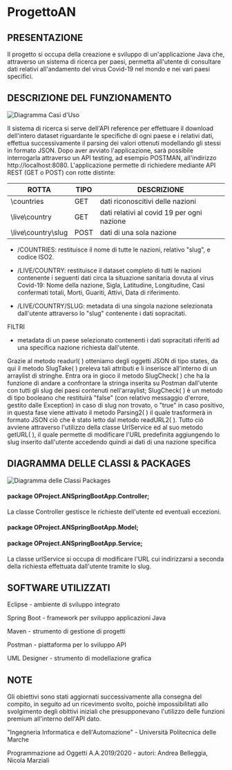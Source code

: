 # ProgettoAN

## PRESENTAZIONE

Il progetto si occupa della creazione e sviluppo di un'applicazione Java che, attraverso un sistema di ricerca per paesi, permetta all'utente di consultare dati relativi all'andamento del virus Covid-19 nel mondo e nei vari paesi specifici. 


## DESCRIZIONE DEL FUNZIONAMENTO


![Diagramma Casi d'Uso](https://user-images.githubusercontent.com/72570036/97028990-17c72100-155d-11eb-8e78-2fbc0315bc77.png)



Il sistema di ricerca si serve dell'API reference per effettuare il download dell'intero dataset riguardante le specifiche di ogni paese e i relativi dati, effettua successivamente il parsing dei valori ottenuti modellando gli stessi in formato JSON.
Dopo aver avviato l'applicazione, sarà possibile interrogarla attraverso un API testing, ad esempio POSTMAN, all'indirizzo http://localhost:8080.
L'applicazione permette di richiedere mediante API REST (GET o POST) con rotte distinte:

ROTTA  | TIPO | DESCRIZIONE
------------- | ------------- | --------------
\countries | GET  | dati riconoscitivi delle nazioni
\live\country | GET | dati relativi al covid 19 per ogni nazione
\live\country\slug | POST | dati di una sola nazione


- /COUNTRIES: restituisce il nome di tutte le nazioni, relativo "slug", e codice ISO2.

- /LIVE/COUNTRY: restituisce il dataset completo di tutti le nazioni contenente i seguenti dati circa la situazione sanitaria dovuta al virus Covid-19: Nome della nazione, Sigla, Latitudine, Longitudine, Casi confermati totali, Morti, Guariti, Attivi, Data di riferimento.

- /LIVE/COUNTRY/SLUG: metadata di una singola nazione selezionata dall'utente attraverso lo "slug" contenente i dati sopracitati.

FILTRI



- metadata di un paese selezionato contenenti i dati sopracitati riferiti ad una specifica nazione richiesta dall'utente.

Grazie al metodo readurl( ) otteniamo degli oggetti JSON di tipo states, da qui il metodo SlugTake( ) preleva tali attributi e li inserisce all'interno di un arraylist di stringhe.
Entra ora in gioco il metodo SlugCheck( ) che ha la funzione di andare a confrontare la stringa inserita su Postman dall'utente con tutti gli slug dei paesi contenuti nell'arraylist; SlugCheck( ) è un metodo di tipo booleano che restituirà "false" (con relativo messaggio d'errore, gestito dalle Exception) in caso di slug non trovato, o "true" in caso positivo, in questa fase viene attivato il metodo Parsing2( ) il quale trasformerà in formato JSON ciò che è stato letto dal metodo readURL2( ).
Tutto ciò avviene attraverso l'utilizzo della classe UrlService ed al suo metodo getURL( ), il quale permette di modificare l'URL predefinita aggiungendo lo slug inserito dall'utente accedendo quindi ai dati di una nazione specifica



## DIAGRAMMA DELLE CLASSI & PACKAGES


![Diagramma delle Classi Packages](https://user-images.githubusercontent.com/72570036/97038665-72677980-156b-11eb-827c-fdd13dd41b51.png)



#### package OProject.ANSpringBootApp.Controller;

La classe Controller gestisce le richieste dell'utente ed eventuali eccezioni.

#### package OProject.ANSpringBootApp.Model;



#### package OProject.ANSpringBootApp.Service;



La classe urlService si occupa di modificare l'URL cui indirizzarsi a seconda della richiesta effettuata dall'utente tramite lo slug.



## SOFTWARE UTILIZZATI

Eclipse - ambiente di sviluppo integrato

Spring Boot - framework per sviluppo applicazioni Java

Maven - strumento di gestione di progetti

Postman - piattaforma per lo sviluppo API

UML Designer - strumento di modellazione grafica



## NOTE 

Gli obiettivi sono stati aggiornati successivamente alla consegna del compito, in seguito ad un ricevimento svolto, poichè impossibilitati allo svolgimento degli obittivi iniziali che presupponevano l'utilizzo delle funzioni premium all'interno dell'API dato.

"Ingegneria Informatica e dell'Automazione" - Università Politecnica delle Marche

Programmazione ad Oggetti A.A.2019/2020 - autori: Andrea Belleggia, Nicola Marziali
